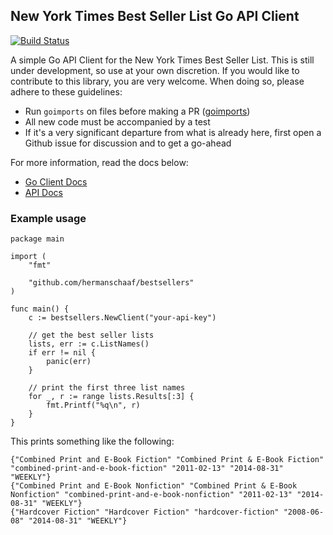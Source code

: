 New York Times Best Seller List Go API Client
---------------------------------------------

[![Build Status](https://travis-ci.org/hermanschaaf/bestsellers.svg?branch=master)](https://travis-ci.org/hermanschaaf/bestsellers)

A simple Go API Client for the New York Times Best Seller List. This is still under development, so use at your own discretion. If you would like to contribute to this library, you are very welcome. When doing so, please adhere to these guidelines:

 - Run `goimports` on files before making a PR ([goimports](https://godoc.org/code.google.com/p/go.tools/cmd/goimports))
 - All new code must be accompanied by a test
 - If it's a very significant departure from what is already here, first open a Github issue for discussion and to get a go-ahead

For more information, read the docs below:

 - [Go Client Docs](http://godoc.org/github.com/hermanschaaf/bestsellers)
 - [API Docs](http://developer.nytimes.com/docs/best_sellers_api)

### Example usage

```
package main

import (
	"fmt"

	"github.com/hermanschaaf/bestsellers"
)

func main() {
	c := bestsellers.NewClient("your-api-key")

	// get the best seller lists
	lists, err := c.ListNames()
	if err != nil {
		panic(err)
	}

	// print the first three list names
	for _, r := range lists.Results[:3] {
		fmt.Printf("%q\n", r)
	}
}
```

This prints something like the following:

```
{"Combined Print and E-Book Fiction" "Combined Print & E-Book Fiction" "combined-print-and-e-book-fiction" "2011-02-13" "2014-08-31" "WEEKLY"}
{"Combined Print and E-Book Nonfiction" "Combined Print & E-Book Nonfiction" "combined-print-and-e-book-nonfiction" "2011-02-13" "2014-08-31" "WEEKLY"}
{"Hardcover Fiction" "Hardcover Fiction" "hardcover-fiction" "2008-06-08" "2014-08-31" "WEEKLY"}
```